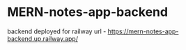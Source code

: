 # MERN-notes-app-backend

backend deployed for railway
url - https://mern-notes-app-backend.up.railway.app/

